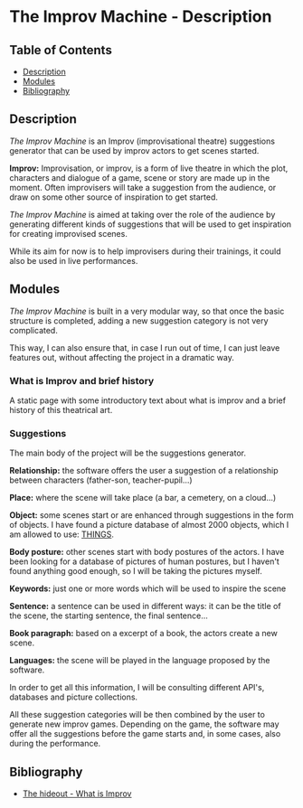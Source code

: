 # The Improv Machine - Description

## Table of Contents

- [Description](#description)
- [Modules](#modules)
- [Bibliography](#bibliography)

## Description

_The Improv Machine_ is an Improv (improvisational theatre) suggestions generator that can be used by improv actors to get scenes started.

**Improv:** Improvisation, or improv, is a form of live theatre in which the plot, characters and dialogue of a game, scene or story are made up in the moment. Often improvisers will take a suggestion from the audience, or draw on some other source of inspiration to get started.

_The Improv Machine_ is aimed at taking over the role of the audience by generating different kinds of suggestions that will be used to get inspiration for creating improvised scenes.

While its aim for now is to help improvisers during their trainings, it could also be used in live performances.

## Modules

_The Improv Machine_ is built in a very modular way, so that once the basic structure is completed, adding a new suggestion category is not very complicated.

This way, I can also ensure that, in case I run out of time, I can just leave features out, without affecting the project in a dramatic way.

### What is Improv and brief history

A static page with some introductory text about what is improv and a brief history of this theatrical art.

### Suggestions

The main body of the project will be the suggestions generator.

**Relationship:** the software offers the user a suggestion of a relationship between characters (father-son, teacher-pupil...)

**Place:** where the scene will take place (a bar, a cemetery, on a cloud...)

**Object:** some scenes start or are enhanced through suggestions in the form of objects. I have found a picture database of almost 2000 objects, which I am allowed to use: [THINGS](https://journals.plos.org/plosone/article?id=10.1371/journal.pone.0223792).

**Body posture:** other scenes start with body postures of the actors. I have been looking for a database of pictures of human postures, but I haven't found anything good enough, so I will be taking the pictures myself.

**Keywords:** just one or more words which will be used to inspire the scene

**Sentence:** a sentence can be used in different ways: it can be the title of the scene, the starting sentence, the final sentence...

**Book paragraph:** based on a excerpt of a book, the actors create a new scene.

**Languages:** the scene will be played in the language proposed by the software.

In order to get all this information, I will be consulting different API's, databases and picture collections.

All these suggestion categories will be then combined by the user to generate new improv games. Depending on the game, the software may offer all the suggestions before the game starts and, in some cases, also during the performance.

## Bibliography

- [The hideout - What is Improv](https://www.hideouttheatre.com/about/what-is-improv/)

